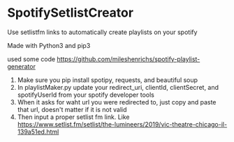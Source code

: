 # SpotifySetlistCreator
Use setlistfm links to automatically create playlists on your spotify

Made with Python3 and pip3

used some code https://github.com/mileshenrichs/spotify-playlist-generator


1. Make sure you pip install spotipy, requests, and beautiful soup
2. In playlistMaker.py update your redirect_uri, clientId, clientSecret, and spotifyUserId from your spotify developer tools
3. When it asks for waht url you were redirected to, just copy and paste that url, doesn't matter if it is not valid
4. Then input a proper setlist fm link. Like https://www.setlist.fm/setlist/the-lumineers/2019/vic-theatre-chicago-il-139a51ed.html

